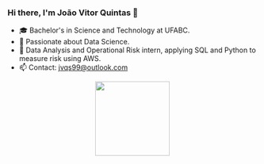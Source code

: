 ### Hi there, I'm João Vitor Quintas 👋

- 🎓 Bachelor's in Science and Technology at UFABC.  
- 🤖 Passionate about Data Science.  
- 💼 Data Analysis and Operational Risk intern, applying SQL and Python to measure risk using AWS.  
- 📫 Contact: jvqs99@outlook.com  

<p align="center">
  <img height="150em" src="https://github-readme-stats-git-masterrstaa-rickstaa.vercel.app/api/top-langs/?username=joaovquintas&layout=compact&langs_count=7&theme=onedark&hide_border=true"/>
</p>


